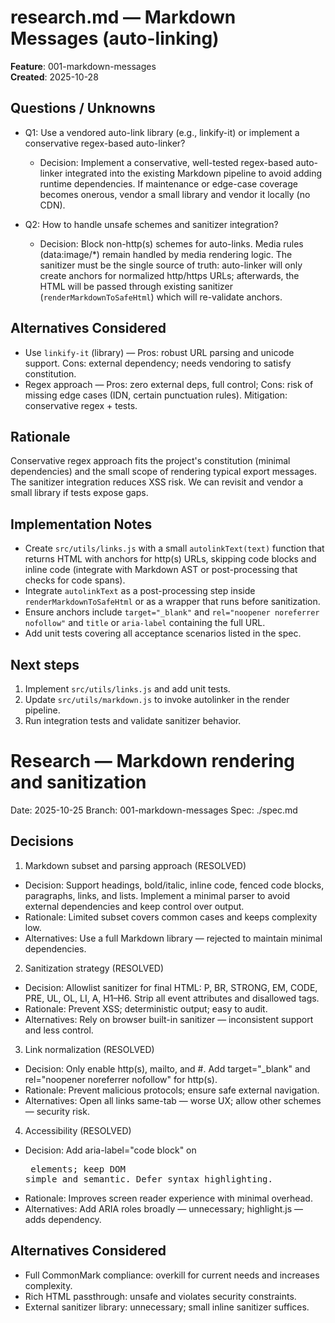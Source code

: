 # research.md — Markdown Messages (auto-linking)

**Feature**: 001-markdown-messages  
**Created**: 2025-10-28

## Questions / Unknowns

- Q1: Use a vendored auto-link library (e.g., linkify-it) or implement a conservative regex-based auto-linker?  
  - Decision: Implement a conservative, well-tested regex-based auto-linker integrated into the existing Markdown pipeline to avoid adding runtime dependencies. If maintenance or edge-case coverage becomes onerous, vendor a small library and vendor it locally (no CDN).

- Q2: How to handle unsafe schemes and sanitizer integration?  
  - Decision: Block non-http(s) schemes for auto-links. Media rules (data:image/*) remain handled by media rendering logic. The sanitizer must be the single source of truth: auto-linker will only create anchors for normalized http/https URLs; afterwards, the HTML will be passed through existing sanitizer (`renderMarkdownToSafeHtml`) which will re-validate anchors.

## Alternatives Considered

- Use `linkify-it` (library) — Pros: robust URL parsing and unicode support. Cons: external dependency; needs vendoring to satisfy constitution.
- Regex approach — Pros: zero external deps, full control; Cons: risk of missing edge cases (IDN, certain punctuation rules). Mitigation: conservative regex + tests.

## Rationale

Conservative regex approach fits the project's constitution (minimal dependencies) and the small scope of rendering typical export messages. The sanitizer integration reduces XSS risk. We can revisit and vendor a small library if tests expose gaps.

## Implementation Notes

- Create `src/utils/links.js` with a small `autolinkText(text)` function that returns HTML with anchors for http(s) URLs, skipping code blocks and inline code (integrate with Markdown AST or post-processing that checks for code spans).
- Integrate `autolinkText` as a post-processing step inside `renderMarkdownToSafeHtml` or as a wrapper that runs before sanitization.
- Ensure anchors include `target="_blank"` and `rel="noopener noreferrer nofollow"` and `title` or `aria-label` containing the full URL.
- Add unit tests covering all acceptance scenarios listed in the spec.

## Next steps

1. Implement `src/utils/links.js` and add unit tests.
2. Update `src/utils/markdown.js` to invoke autolinker in the render pipeline.
3. Run integration tests and validate sanitizer behavior.
# Research — Markdown rendering and sanitization

Date: 2025-10-25
Branch: 001-markdown-messages
Spec: ./spec.md

## Decisions

1) Markdown subset and parsing approach (RESOLVED)
- Decision: Support headings, bold/italic, inline code, fenced code blocks, paragraphs, links, and lists. Implement a minimal parser to avoid external dependencies and keep control over output.
- Rationale: Limited subset covers common cases and keeps complexity low.
- Alternatives: Use a full Markdown library — rejected to maintain minimal dependencies.

2) Sanitization strategy (RESOLVED)
- Decision: Allowlist sanitizer for final HTML: P, BR, STRONG, EM, CODE, PRE, UL, OL, LI, A, H1–H6. Strip all event attributes and disallowed tags.
- Rationale: Prevent XSS; deterministic output; easy to audit.
- Alternatives: Rely on browser built-in sanitizer — inconsistent support and less control.

3) Link normalization (RESOLVED)
- Decision: Only enable http(s), mailto, and #. Add target="_blank" and rel="noopener noreferrer nofollow" for http(s).
- Rationale: Prevent malicious protocols; ensure safe external navigation.
- Alternatives: Open all links same-tab — worse UX; allow other schemes — security risk.

4) Accessibility (RESOLVED)
- Decision: Add aria-label="code block" on <pre> elements; keep DOM simple and semantic. Defer syntax highlighting.
- Rationale: Improves screen reader experience with minimal overhead.
- Alternatives: Add ARIA roles broadly — unnecessary; highlight.js — adds dependency.

## Alternatives Considered

- Full CommonMark compliance: overkill for current needs and increases complexity.
- Rich HTML passthrough: unsafe and violates security constraints.
- External sanitizer library: unnecessary; small inline sanitizer suffices.
